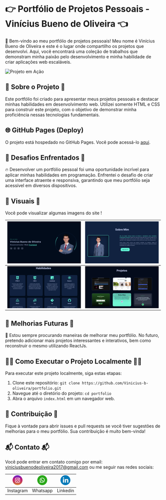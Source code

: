 # 👉 Portfólio de Projetos Pessoais - Vinícius Bueno de Oliveira 👈

🚀 Bem-vindo ao meu portfólio de projetos pessoais! Meu nome é Vinícius Bueno de Oliveira e este é o lugar onde compartilho os projetos que desenvolvi. Aqui, você encontrará uma coleção de trabalhos que demonstram minha paixão pelo desenvolvimento e minha habilidade de criar aplicações web escaláveis.

![Projeto em Ação](./src/img/readme_img/principal.gif) 

## 📜 Sobre o Projeto 📜

Este portfólio foi criado para apresentar meus projetos pessoais e destacar minhas habilidades em desenvolvimento web. Utilizei somente HTML e CSS para construir este projeto, com o objetivo de demonstrar minha proficiência nessas tecnologias fundamentais.

## 🌐 GitHub Pages (Deploy)

O projeto está hospedado no GitHub Pages. Você pode acessá-lo [aqui](https://vinicius-b-oliveira.github.io/portfolio/).

## 🚧 Desafios Enfrentados 🚧

🔥 Desenvolver um portfólio pessoal foi uma oportunidade incrível para aplicar minhas habilidades em programação. Enfrentei o desafio de criar uma interface atraente e responsiva, garantindo que meu portfólio seja acessível em diversos dispositivos.

## 📸 Visuais 📸

Você pode visualizar algumas imagens do site !

| ![Seção 1](./src/img/readme_img/secao_1.png) | ![Seção 2](./src/img/readme_img/secao_2.png) |
|:---:|:---:|
| ![Seção 3](./src/img/readme_img/secao_3.png) | ![Seção 4](./src/img/readme_img/secao_4.png) 

## 🌟 Melhorias Futuras 🌟

🔮 Estou sempre procurando maneiras de melhorar meu portfólio. No futuro, pretendo adicionar mais projetos interessantes e interativos, bem como reconstruir o mesmo utilizando ReactJs.


## 🏃‍♂️ Como Executar o Projeto Localmente 🏃‍♀️

Para executar este projeto localmente, siga estas etapas:

1. Clone este repositório: `git clone https://github.com/Vinicius-b-oliveira/portfolio.git`
2. Navegue até o diretório do projeto: `cd portfolio`
3. Abra o arquivo `index.html` em um navegador web.

## 🤝 Contribuição 🤝

Fique à vontade para abrir issues e pull requests se você tiver sugestões de melhorias para o meu portfólio. Sua contribuição é muito bem-vinda!

## 📬 Contato 📬

Você pode entrar em contato comigo por email: viniciusbuenodeoliveira2017@gmail.com ou me seguir nas redes sociais:

| [![Instagram](./src/img/readme_img/instagram.png)](https://www.instagram.com/vini_bueno/) | [![WhatsApp](./src/img/readme_img/whatsapp.png)](https://wa.me/5547997082903) | [![LinkedIn](./src/img/readme_img/linkedin.png)](https://www.linkedin.com/in/vin%C3%ADcius-bueno-de-oliveira-7a29742b8/) |
|:---:|:---:|:---:|
| Instagram | Whatsapp | Linkedin |
